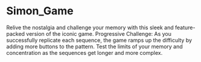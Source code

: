 # Simon_Game
 Relive the nostalgia and challenge your memory with this sleek and feature-packed version of the iconic game. Progressive Challenge: As you successfully replicate each sequence, the game ramps up the difficulty by adding more buttons to the pattern. Test the limits of your memory and concentration as the sequences get longer and more complex. 
